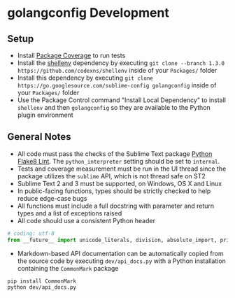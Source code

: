 # golangconfig Development

## Setup

 - Install [Package Coverage](https://packagecontrol.io/packages/Package%20Coverage)
   to run tests
 - Install the [shellenv](https://github.com/codexns/shellenv) dependency by
   executing `git clone --branch 1.3.0 https://github.com/codexns/shellenv`
   inside of your `Packages/` folder
 - Install this dependency by
   executing `git clone https://go.googlesource.com/sublime-config golangconfig`
   inside of your `Packages/` folder
 - Use the Package Control command "Install Local Dependency" to install
   `shellenv` and then `golangconfig` so they are available to the Python plugin
   environment

## General Notes

 - All code must pass the checks of the Sublime Text package
   [Python Flake8 Lint](https://packagecontrol.io/packages/Python%20Flake8%20Lint).
   The `python_interpreter` setting should be set to `internal`.
 - Tests and coverage measurement must be run in the UI thread since the package
   utilizes the `sublime` API, which is not thread safe on ST2
 - Sublime Text 2 and 3 must be supported, on Windows, OS X and Linux
 - In public-facing functions, types should be strictly checked to help reduce
   edge-case bugs
 - All functions must include a full docstring with parameter and return types
   and a list of exceptions raised
 - All code should use a consistent Python header

```python
# coding: utf-8
from __future__ import unicode_literals, division, absolute_import, print_function
```

 - Markdown-based API documentation can be automatically copied from the source
   code by executing `dev/api_docs.py` with a Python installation containing
   the `CommonMark` package

```bash
pip install CommonMark
python dev/api_docs.py
```
